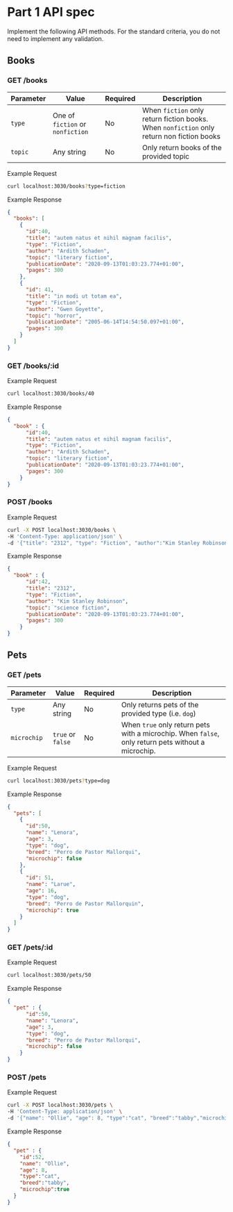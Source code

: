 # Part 1 API spec

Implement the following API methods. For the standard criteria, you do not need to implement any validation.

## Books

### GET /books

Parameter | Value | Required | Description
-|-|-|-
`type` | One of `fiction` or `nonfiction` | No | When `fiction` only return fiction books. When `nonfiction` only return non fiction books
`topic` | Any string | No | Only return books of the provided topic

Example Request
```sh
curl localhost:3030/books?type=fiction
```
Example Response
```json
{
  "books": [
    {
      "id":40,
      "title": "autem natus et nihil magnam facilis",
      "type": "Fiction",
      "author": "Ardith Schaden",
      "topic": "literary fiction",
      "publicationDate": "2020-09-13T01:03:23.774+01:00",
      "pages": 300
    },
    {
      "id": 41,
      "title": "in modi ut totam ea",
      "type": "Fiction",
      "author": "Gwen Goyette",
      "topic": "horror",
      "publicationDate": "2005-06-14T14:54:50.097+01:00",
      "pages": 300
    }
  ]
}
```

### GET /books/:id
Example Request
```sh
curl localhost:3030/books/40
```
Example Response
```json
{
  "book" : {
      "id":40,
      "title": "autem natus et nihil magnam facilis",
      "type": "Fiction",
      "author": "Ardith Schaden",
      "topic": "literary fiction",
      "publicationDate": "2020-09-13T01:03:23.774+01:00",
      "pages": 300 
    }
}
```

### POST /books

Example Request
```sh
curl -X POST localhost:3030/books \
-H 'Content-Type: application/json' \
-d '{"title": "2312", "type": "Fiction", "author":"Kim Stanley Robinson", "topic":"science fiction","publicationDate":"2020-09-13T01:03:23.774+01:00"}'
```

Example Response
```json
{
  "book" : {
      "id":42,
      "title": "2312",
      "type": "Fiction",
      "author": "Kim Stanley Robinson",
      "topic": "science fiction",
      "publicationDate": "2020-09-13T01:03:23.774+01:00",
      "pages": 300
    }
}
```

## Pets

### GET /pets

Parameter | Value | Required | Description
-|-|-|-
`type` | Any string | No | Only returns pets of the provided type (i.e. `dog`)
`microchip` | `true` or `false` | No | When `true` only return pets with a microchip. When `false`, only return pets without a microchip.

Example Request
```sh
curl localhost:3030/pets?type=dog
```

Example Response
```json
{
  "pets": [
    {
      "id":50,
      "name": "Lenora",
      "age": 3,
      "type": "dog",
      "breed": "Perro de Pastor Mallorqui",
      "microchip": false
    },
    {
      "id": 51,
      "name": "Larue",
      "age": 16,
      "type": "dog",
      "breed": "Perro de Pastor Mallorquin",
      "microchip": true
    }
  ]
}
```

### GET /pets/:id
Example Request
```sh
curl localhost:3030/pets/50
```

Example Response
```json
{
  "pet" : {
      "id":50,
      "name": "Lenora",
      "age": 3,
      "type": "dog",
      "breed": "Perro de Pastor Mallorqui",
      "microchip": false
    }
}
```

### POST /pets

Example Request
```sh
curl -X POST localhost:3030/pets \
-H 'Content-Type: application/json' \
-d '{"name": "Ollie", "age": 8, "type":"cat", "breed":"tabby","microchip":true}'
```

Example Response
```json
{
  "pet" : {
    "id":52,
    "name": "Ollie", 
    "age": 8, 
    "type":"cat", 
    "breed":"tabby",
    "microchip":true
  }
}
```
